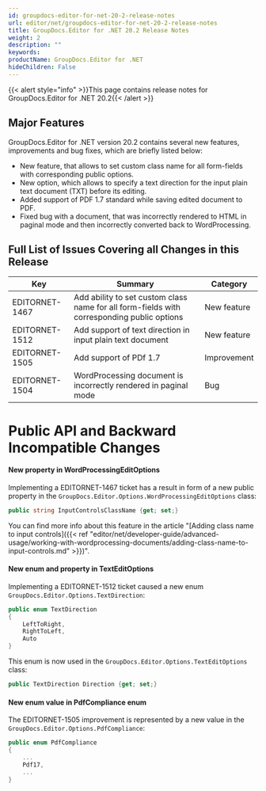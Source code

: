 ```yaml
---
id: groupdocs-editor-for-net-20-2-release-notes
url: editor/net/groupdocs-editor-for-net-20-2-release-notes
title: GroupDocs.Editor for .NET 20.2 Release Notes
weight: 2
description: ""
keywords: 
productName: GroupDocs.Editor for .NET
hideChildren: False
---
```

{{< alert style="info" >}}This page contains release notes for GroupDocs.Editor for .NET 20.2{{< /alert >}}

## Major Features

GroupDocs.Editor for .NET version 20.2 contains several new features, improvements and bug fixes, which are briefly listed below:

*   New feature, that allows to set custom class name for all form-fields with corresponding public options.
*   New option, which allows to specify a text direction for the input plain text document (TXT) before its editing.
*   Added support of PDF 1.7 standard while saving edited document to PDF.
*   Fixed bug with a document, that was incorrectly rendered to HTML in paginal mode and then incorrectly converted back to WordProcessing.

## Full List of Issues Covering all Changes in this Release

| Key | Summary | Category |
| --- | --- | --- |
| EDITORNET-1467 | Add ability to set custom class name for all form-fields with corresponding public options | New feature |
| EDITORNET-1512 | Add support of text direction in input plain text document | New feature |
| EDITORNET-1505 | Add support of PDf 1.7 | Improvement |
| EDITORNET-1504 | WordProcessing document is incorrectly rendered in paginal mode | Bug |

# Public API and Backward Incompatible Changes

#### New property in WordProcessingEditOptions

Implementing a EDITORNET-1467 ticket has a result in form of a new public property in the `GroupDocs.Editor.Options.WordProcessingEditOptions` class:

```csharp
public string InputControlsClassName {get; set;}
```

You can find more info about this feature in the article "[Adding class name to input controls]({{< ref "editor/net/developer-guide/advanced-usage/working-with-wordprocessing-documents/adding-class-name-to-input-controls.md" >}})".

#### New enum and property in TextEditOptions

Implementing a EDITORNET-1512 ticket caused a new enum `GroupDocs.Editor.Options.TextDirection`:

```csharp
public enum TextDirection
{
	LeftToRight,
	RightToLeft,
	Auto
}
```

This enum is now used in the `GroupDocs.Editor.Options.TextEditOptions` class:

```csharp
public TextDirection Direction {get; set;}
```

#### New enum value in PdfCompliance enum

The EDITORNET-1505 improvement is represented by a new value in the `GroupDocs.Editor.Options.PdfCompliance`:

```csharp
public enum PdfCompliance
{
	...
	Pdf17,
	...
}
```
